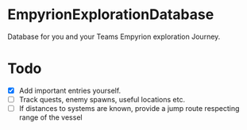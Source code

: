 # EmpyrionExplorationDatabase
Database for you and your Teams Empyrion exploration Journey.

# Todo
- [x] Add important entries yourself.
- [ ] Track quests, enemy spawns, useful locations etc.
- [ ] If distances to systems are known, provide a jump route respecting range of the vessel